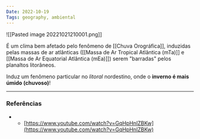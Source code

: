 ```yaml
---
Date: 2022-10-19
Tags: geography, ambiental
---
```

![[Pasted image 20221021210001.png]]

É um clima bem afetado pelo fenômeno de [[Chuva Orográfica]], induzidas pelas massas de ar atlânticas ([[Massa de Ar Tropical Atlântica (mTa)]] e [[Massa de Ar Equatorial Atlântica (mEa)]]) serem "barradas" pelos planaltos litorâneos.

Induz um fenômeno particular no *litoral* nordestino, onde o **inverno é mais úmido (chuvoso)**! 


---
### Referências
- - [https://www.youtube.com/watch?v=GqHpHnlZBKw](https://www.youtube.com/watch?v=GqHpHnlZBKw)
